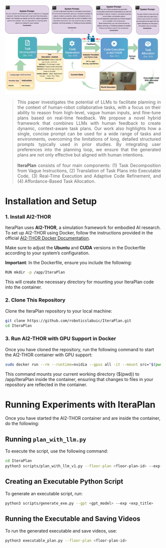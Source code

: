 <p align="center">
  <img src="Graph_IterPlan-2.pdf" alt="Description">
</p>

<blockquote>
  <p align="justify">
    This paper investigates the potential of LLMs to facilitate planning in the context of human-robot collaborative tasks, 
    with a focus on their ability to reason from high-level, vague human inputs, and fine-tune plans based on real-time feedback. 
    We propose a novel hybrid framework that combines LLMs with human feedback to create dynamic, context-aware task plans.  
    Our work also highlights how a single, concise prompt can be used for a wide range of tasks and environments, 
    overcoming the limitations of long, detailed structured prompts typically used in prior studies.  
    By integrating user preferences into the planning loop, we ensure that the generated plans are not only effective 
    but aligned with human intentions. <br><br>
    <strong>IteraPlan</strong> consists of four main components: (1) Task Decomposition from Vague Instructions, (2) Translation of Task Plans into Executable Code, (3) Real-Time Execution and Adaptive Code Refinement, and (4) Affordance-Based Task Allocation.
  </p>
</blockquote>

# **Installation and Setup**  

### **1. Install AI2-THOR**
IteraPlan uses **AI2-THOR**, a simulation framework for embodied AI research. To set up AI2-THOR using Docker, follow the instructions provided in the official [AI2-THOR Docker Documentation](https://github.com/allenai/ai2thor-docker.git).

Make sure to adjust the **Ubuntu** and **CUDA** versions in the Dockerfile according to your system’s configuration.

**Important**: In the Dockerfile, ensure you include the following:

```bash
RUN mkdir -p /app/IteraPlan
```
This will create the necessary directory for mounting your IteraPlan code into the container.


### **2. Clone This Repository**
Clone the IteraPlan repository to your local machine:

```bash
git clone https://github.com/roboticslabuic/IteraPlan.git
cd IteraPlan
```

### **3. Run AI2-THOR with GPU Support in Docker**
Once you have cloned the repository, run the following command to start the AI2-THOR container with GPU support:

```bash
sudo docker run --rm --runtime=nvidia --gpus all -it --mount src="$(pwd)",target=/app/IteraPlan,type=bind ai2thor-docker:latest
```
This command mounts your current working directory ($(pwd)) to /app/IteraPlan inside the container, ensuring that changes to files in your repository are reflected in the container.

# Running Experiments with IteraPlan
Once you have started the AI2-THOR container and are inside the container, do the following:

## Running `plan_with_llm.py`
To execute the script, use the following command:

```bash
cd IteraPlan
python3 scripts/plan_with_llm_v1.py --floor-plan <floor-plan-id> --exp-id <exp-id> --exp-instruction "exp-instruction"
```

## Creating an Executable Python Script
To generate an executable script, run:

```bash
python3 scripts/generate_exe.py --gpt <gpt_model> --exp <exp_title>
```

## Running the Executable and Saving Videos
To run the generated executable and save videos, use:

```bash
python3 executable_plan.py --floor-plan <floor-plan-id>
```
